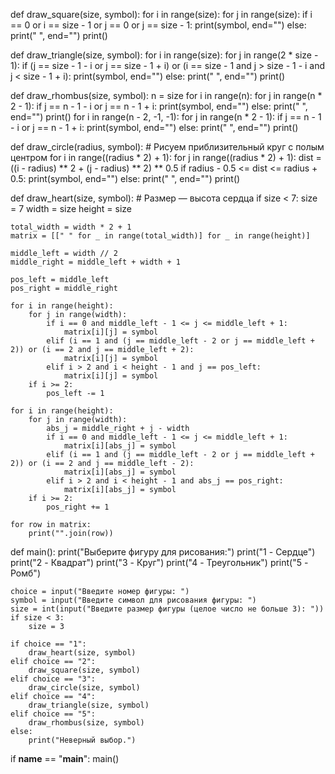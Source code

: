 def draw_square(size, symbol):
    for i in range(size):
        for j in range(size):
            if i == 0 or i == size - 1 or j == 0 or j == size - 1:
                print(symbol, end="")
            else:
                print(" ", end="")
        print()


def draw_triangle(size, symbol):
    for i in range(size):
        for j in range(2 * size - 1):
            if (j == size - 1 - i or j == size - 1 + i) or (i == size - 1 and j > size - 1 - i and j < size - 1 + i):
                print(symbol, end="")
            else:
                print(" ", end="")
        print()


def draw_rhombus(size, symbol):
    n = size
    for i in range(n):
        for j in range(n * 2 - 1):
            if j == n - 1 - i or j == n - 1 + i:
                print(symbol, end="")
            else:
                print(" ", end="")
        print()
    for i in range(n - 2, -1, -1):
        for j in range(n * 2 - 1):
            if j == n - 1 - i or j == n - 1 + i:
                print(symbol, end="")
            else:
                print(" ", end="")
        print()


def draw_circle(radius, symbol):
    # Рисуем приблизительный круг с полым центром
    for i in range((radius * 2) + 1):
        for j in range((radius * 2) + 1):
            dist = ((i - radius) ** 2 + (j - radius) ** 2) ** 0.5
            if radius - 0.5 <= dist <= radius + 0.5:
                print(symbol, end="")
            else:
                print(" ", end="")
        print()


def draw_heart(size, symbol):
    # Размер — высота сердца
    if size < 7:
        size = 7
    width = size
    height = size

    total_width = width * 2 + 1
    matrix = [[" " for _ in range(total_width)] for _ in range(height)]

    middle_left = width // 2
    middle_right = middle_left + width + 1

    pos_left = middle_left
    pos_right = middle_right

    for i in range(height):
        for j in range(width):
            if i == 0 and middle_left - 1 <= j <= middle_left + 1:
                matrix[i][j] = symbol
            elif (i == 1 and (j == middle_left - 2 or j == middle_left + 2)) or (i == 2 and j == middle_left + 2):
                matrix[i][j] = symbol
            elif i > 2 and i < height - 1 and j == pos_left:
                matrix[i][j] = symbol
        if i >= 2:
            pos_left -= 1

    for i in range(height):
        for j in range(width):
            abs_j = middle_right + j - width
            if i == 0 and middle_left - 1 <= j <= middle_left + 1:
                matrix[i][abs_j] = symbol
            elif (i == 1 and (j == middle_left - 2 or j == middle_left + 2)) or (i == 2 and j == middle_left - 2):
                matrix[i][abs_j] = symbol
            elif i > 2 and i < height - 1 and abs_j == pos_right:
                matrix[i][abs_j] = symbol
        if i >= 2:
            pos_right += 1

    for row in matrix:
        print("".join(row))


def main():
    print("Выберите фигуру для рисования:")
    print("1 - Сердце")
    print("2 - Квадрат")
    print("3 - Круг")
    print("4 - Треугольник")
    print("5 - Ромб")

    choice = input("Введите номер фигуры: ")
    symbol = input("Введите символ для рисования фигуры: ")
    size = int(input("Введите размер фигуры (целое число не больше 3): "))
    if size < 3:
        size = 3

    if choice == "1":
        draw_heart(size, symbol)
    elif choice == "2":
        draw_square(size, symbol)
    elif choice == "3":
        draw_circle(size, symbol)
    elif choice == "4":
        draw_triangle(size, symbol)
    elif choice == "5":
        draw_rhombus(size, symbol)
    else:
        print("Неверный выбор.")


if __name__ == "__main__":
    main()
